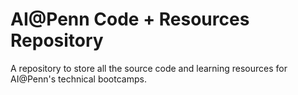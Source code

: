 # AI@Penn Code + Resources Repository 
A repository to store all the source code and learning resources for AI@Penn's technical bootcamps.
